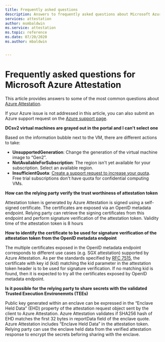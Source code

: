```yaml
---
title: Frequently asked questions
description: Answers to frequently asked questions about Microsoft Azure Attestation
services: attestation
author: msmbaldwin
ms.service: attestation
ms.topic: reference
ms.date: 07/20/2020
ms.author: mbaldwin


---
```


# Frequently asked questions for Microsoft Azure Attestation

This article provides answers to some of the most common questions about [Azure Attestation](overview.md).

If your Azure issue is not addressed in this article, you can also submit an Azure support request on the [Azure support page](https://azure.microsoft.com/support/options/).

**DCsv2 virtual machines are grayed out in the portal and I can't select one**

Based on the information bubble next to the VM, there are different actions to take:
   -	**UnsupportedGeneration**: Change the generation of the virtual machine image to “Gen2”.
   -	**NotAvailableForSubscription**: The region isn't yet available for your subscription. Select an available region.
   -	**InsufficientQuota**: [Create a support request to increase your quota](../azure-portal/supportability/per-vm-quota-requests.md). Free trial subscriptions don't have quota for confidential computing VMs. 

**How can the relying party verify the trust worthiness of attestation token**

Attestation token is generated by Azure Attestation is signed using a self-signed certificate. The certificates are exposed via an OpenID metadata endpoint. Relying party can retrieve the signing certificates from this endpoint and perform signature verification of the attestation token. Validity time of the attestation token is 8 hours

**How to identify the certificate to be used for signature verification of the attestation token from the OpenID metadata endpoint**

The multiple certificates exposed in the OpenID metadata endpoint corresponds to different use cases (e.g. SGX attestation) supported by Azure Attestation. As per the standards specified by [RFC 7515](https://tools.ietf.org/html/rfc7515), the certificate with key id (kid) matching the kid parameter in the attestation token header is to be used for signature verification. If no matching kid is found, then it is expected to try all the certificates exposed by OpenID metadata endpoint.

**Is it possible for the relying party to share secrets with the validated Trusted Execution Environemnts (TEEs)**

Public key generated within an enclave can be expressed in the “Enclave Held Data” (EHD) property of the attestation request object sent by the client to Azure Attestation. Azure Attestation validates if SHA256 hash of EHD matches the first 32 bytes in reportData field of the enclave quote. Azure Attestation includes “Enclave Held Data” in the attestation token. Relying party can use the enclave held data from the verified attestation response to encrypt the secrets beforing sharing with the enclave.




